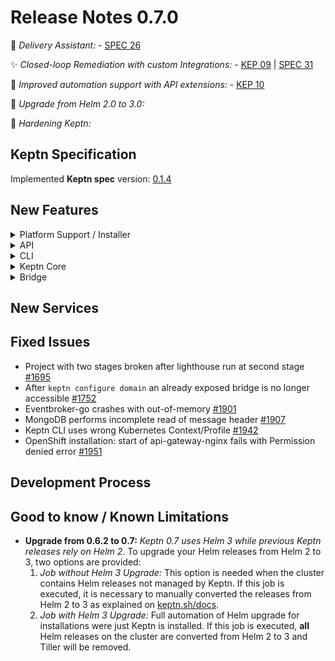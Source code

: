 # Release Notes 0.7.0

:rocket: *Delivery Assistant:* - [SPEC 26](https://github.com/keptn/spec/pull/26)

:sparkles: *Closed-loop Remediation with custom Integrations:* - [KEP 09](https://github.com/keptn/enhancement-proposals/pull/9) | [SPEC 31](https://github.com/keptn/spec/pull/31)

:rocket: *Improved automation support with API extensions:* - [KEP 10](https://github.com/keptn/enhancement-proposals/pull/10)

:star2: *Upgrade from Helm 2.0 to 3.0:*

:hammer: *Hardening Keptn:*



## Keptn Specification

Implemented **Keptn spec** version: [0.1.4](https://github.com/keptn/spec/tree/0.1.4)

## New Features

<details><summary>Platform Support / Installer</summary>
<p>

- Kubernetes 1.14 - 1.18 support: Validate master based on Keptn/K8s compatibility matrix for 0.7 [#1777](https://github.com/keptn/keptn/issues/1777)
- Use K8s service account with a restricted set of permissions instead of default [#1862](https://github.com/keptn/keptn/issues/1862)
- Test and documentation on running Keptn on K3s [#1896](https://github.com/keptn/keptn/issues/1896)
- `keptn uninstall` on OpenShift recommends to delete several openshift namespaces [#1781](https://github.com/keptn/keptn/issues/1781)

</p>
</details>

<details><summary>API</summary>
<p>

- Expose `/event` endpoint from mongodb-datastore to the public Keptn API [#1791](https://github.com/keptn/keptn/issues/1791)

</p>
</details>


<details><summary>CLI</summary>
<p>

- Allow specify an upstream git for existing projects [#1517](https://github.com/keptn/keptn/issues/1517)
- Allow user to send an approval event to the provided stage and to approve a deployment using the CLI [#1749](https://github.com/keptn/keptn/issues/1749)
- Remove fixed host header api.keptn in CLI [#1797](https://github.com/keptn/keptn/issues/1797)
- Delivery assistant for approving a deployment [#1835](https://github.com/keptn/keptn/issues/1835)
- Implement get projects, services, stages, and metadata [#1624](https://github.com/keptn/keptn/issues/1624)
- Show warning when creating a project without Git upstream [#1840](https://github.com/keptn/keptn/issues/1840)
- Enforce username and password when configuring Keptn Bridge [#1893](https://github.com/keptn/keptn/issues/1893)
- Improve the output of keptn cli for troubleshooting [#1928](https://github.com/keptn/keptn/issues/1928)

</p>
</details>

<details><summary>Keptn Core</summary>
<p>

- *gatekeeper-service:*
  * React on an approval.finished event to send configuration changed event for the current stage [#1737](https://github.com/keptn/keptn/issues/1737)
  * Read approval_strategy and send event based on configured strategy and evaluation result [#1658](https://github.com/keptn/keptn/issues/1658)

- *remediation-service:*
  * Extract featuretoggle action from remediation-service into unleash-service [#1816](https://github.com/keptn/keptn/issues/1816)
  * Refactor remediation-service and move functionality of scaler to helm-service [#1817](https://github.com/keptn/keptn/issues/1817)
  * Move posting Dynatrace problem comments to dynatrace-service [#1818](https://github.com/keptn/keptn/issues/1818)
  * React on problem.open and process predefined workflow: trigger action, wait, evaluate, continue remediation or send a remediation.finished [#1849](https://github.com/keptn/keptn/issues/1849)

- *configuration-service:*
  * Manage open remediation workflows in the materialized view [#1848](https://github.com/keptn/keptn/issues/1848)
  * Allow to retrieve all open approval events for a specific project, stage, and service triple [#1757](https://github.com/keptn/keptn/issues/1757)

- *mongodb-service:*
  * Manage open approval events in a collection [#1756](https://github.com/keptn/keptn/issues/1756)
  * Move MongoDB Credentials into a Kubernetes secret [#1528](https://github.com/keptn/keptn/issues/1528) 
  * Increase MongoDB Datastore volume size [#1900](https://github.com/keptn/keptn/issues/1900)

</p>
</details>

<details><summary>Bridge</summary>
<p>

- Update UI look-and-feel [#1974](https://github.com/keptn/keptn/issues/1974)
- Split UI into Environment and Services screen [#1698](https://github.com/keptn/keptn/issues/1698)
- *Environment screen:* Click on stage shows stage information and currently deployed services in panel on the right side [#1699](https://github.com/keptn/keptn/issues/1699)
- *Environment screen:* Display that a service is "out-of-sync" in stage overview and detail info [#1700](https://github.com/keptn/keptn/issues/1700)
- *Environment screen:* Introduce buttons to approve a deployment of a service that is out-of-sync [#1701](https://github.com/keptn/keptn/issues/1701)
- *Environment screen:* Show status information in stages when stage is empty (no service deployed) [#1860](https://github.com/keptn/keptn/issues/1860)
- Extend horizontal axis of the bar chart from a timeline to fixed distances [#1668](https://github.com/keptn/keptn/issues/1668)
- Get HeatMap of evaluation-done event including deep link into Bridge [#1677](https://github.com/keptn/keptn/issues/1677)
- Provide a "COPY JSON" button on the Bridge [#1794](https://github.com/keptn/keptn/issues/1794)
- Improve JSON payload visualization [#1420](https://github.com/keptn/keptn/issues/1420)
- Use the public API for query list of projects, stages, and services instead of connecting directly to configuration-service [#1657](https://github.com/keptn/keptn/issues/1657)
- Notify user of new available Keptn Bridge in UI [#1547](https://github.com/keptn/keptn/issues/1547)
- Filter events in list of root events [#1342](https://github.com/keptn/keptn/issues/1342)
- Unit tests for Bridge [#1486](https://github.com/keptn/keptn/issues/1486)

</p>
</details>

## New Services


## Fixed Issues
- Project with two stages broken after lighthouse run at second stage [#1695](https://github.com/keptn/keptn/issues/1695)
- After `keptn configure domain` an already exposed bridge is no longer accessible [#1752](https://github.com/keptn/keptn/issues/1752)
- Eventbroker-go crashes with out-of-memory [#1901](https://github.com/keptn/keptn/issues/1901)
- MongoDB performs incomplete read of message header [#1907](https://github.com/keptn/keptn/issues/1907)
- Keptn CLI uses wrong Kubernetes Context/Profile [#1942](https://github.com/keptn/keptn/issues/1942)
- OpenShift installation: start of api-gateway-nginx fails with Permission denied error [#1951](https://github.com/keptn/keptn/issues/1951)

## Development Process


## Good to know / Known Limitations

* **Upgrade from 0.6.2 to 0.7:** *Keptn 0.7 uses Helm 3 while previous Keptn releases rely on Helm 2*. To upgrade  your Helm releases from Helm 2 to 3, two options are provided: 
  1. *Job without Helm 3 Upgrade:* This option is needed when the cluster contains Helm releases not managed by Keptn. If this job is executed, it is necessary to manually converted the releases from Helm 2 to 3 as explained on [keptn.sh/docs](https://keptn.sh/docs/0.7.0/operate/upgrade/#job-without-helm-3-0-upgrade).
  1. *Job with Helm 3 Upgrade:* Full automation of Helm upgrade for installations were just Keptn is installed. If this job is executed, **all** Helm releases on the cluster are converted from Helm 2 to 3 and Tiller will be removed.
  
